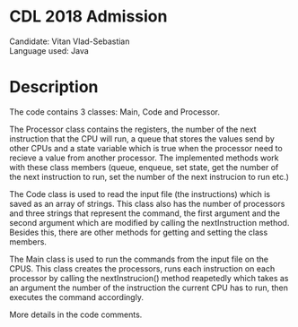 # CDL 2018 Admission
Candidate: Vitan Vlad-Sebastian   
Language used: Java

# Description
The code contains 3 classes: Main, Code and Processor.

The Processor class contains the registers, the number of the next instruction 
that the CPU will run, a queue that stores the values send by other CPUs and a
state variable which is true when the processor need to recieve a value from 
another processor. The implemented methods work with these class members (queue, 
enqueue, set state, get the number of the next instruction to run, set the 
number of the next instrucion to run etc.)

The Code class is used to read the input file (the instructions) which is saved
as an array of strings. This class also has the number of processors and three
strings that represent the command, the first argument and the second argument
which are modified by calling the nextInstruction method. Besides this, there
are other methods for getting and setting the class members.

The Main class is used to run the commands from the input file on the CPUS. This 
class creates the processors, runs each instruction on each processor by calling
the nextInstrucion() method reapetedly which takes as an argument the number of
the instruction the current CPU has to run, then executes the command accordingly.

More details in the code comments. 
